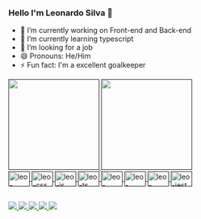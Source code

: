 ### Hello I'm Leonardo Silva 👋


- 🔭 I’m currently working on Front-end and Back-end
- 🌱 I’m currently learning typescript
- 👯 I’m looking for a job
- 😄 Pronouns: He/Him
- ⚡ Fun fact: I'm a excellent goalkeeper

<div>
  <a href=>
  <img height="180em" src="https://github-readme-stats.vercel.app/api?username=leonardo7silva&theme=omni&show_icons=true">
  <img height="180em" src="https://github-readme-stats.vercel.app/api/top-langs/?username=leonardo7silva&theme=omni&layout=compact&langs_count=4"> 
</div>
  
  
<div>
  <img align="center" alt="leo-html5" width="42" height="30" src="https://cdn.jsdelivr.net/gh/devicons/devicon/icons/html5/html5-original.svg"/>
  <img align="center" alt="leo-css" width="42" height="30" src="https://cdn.jsdelivr.net/gh/devicons/devicon/icons/css3/css3-original.svg"/>
  <img align="center" alt="leo-js" width="42" height="30" src="https://cdn.jsdelivr.net/gh/devicons/devicon/icons/javascript/javascript-original.svg"/>
  <img align="center" alt="leo-ts" width="42" height="30" src="https://cdn.jsdelivr.net/gh/devicons/devicon/icons/typescript/typescript-original.svg"/>
  <img align="center" alt="leo-node" width="42" height="30" src="https://cdn.jsdelivr.net/gh/devicons/devicon/icons/nodejs/nodejs-original.svg"/>
  <img align="center" alt="leo-postgresql" width="42" height="30" src="https://cdn.jsdelivr.net/gh/devicons/devicon/icons/postgresql/postgresql-original.svg" />
  <img align="center" alt="leo-mongodb" width="42" height="30" src="https://cdn.jsdelivr.net/gh/devicons/devicon/icons/mongodb/mongodb-original.svg" />
  <img align="center" alt="leo-jest" width="42" height="30" src="https://cdn.jsdelivr.net/gh/devicons/devicon/icons/jest/jest-plain.svg" />
</div>
  
  ##
  
<div>
  <a href="mailto:leonardops012@gmail.com">
    <img src="https://img.shields.io/badge/Gmail-D14836?style=for-the-badge&logo=gmail&logoColor=white"/>
  </a>
  <a target="blanc" href="https://www.instagram.com/leo7ps/">
    <img src="https://img.shields.io/badge/Instagram-E4405F?style=for-the-badge&logo=instagram&logoColor=white"/>
  </a>
  <a target="blanc" href="https://discord.gg/NTy9y7H9">
    <img src="https://img.shields.io/badge/Discord-7289DA?style=for-the-badge&logo=discord&logoColor=white"/>
  </a>
  <a target="blanc" href="https://wa.me/5521992474909">
    <img src="https://img.shields.io/badge/WhatsApp-25D366?style=for-the-badge&logo=whatsapp&logoColor=white"/>
  </a>
  <a target="blanc" href="https://www.linkedin.com/in/leonardo--silva/">
    <img src="https://img.shields.io/badge/LinkedIn-0077B5?style=for-the-badge&logo=linkedin&logoColor=white"/>
  </a>
</div>
  
  ##
 
